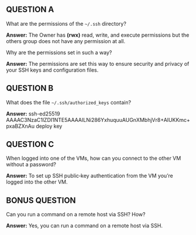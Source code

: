 ## QUESTION A

What are the permissions of the `~/.ssh` directory?

**Answer:** The Owner has **(rwx)** read, write, and execute permissions but the others group does not have any permission at all.

Why are the permissions set in such a way?

**Answer:** The permissions are set this way to ensure security and privacy of your SSH keys and configuration files.

## QUESTION B

What does the file `~/.ssh/authorized_keys` contain?

**Answer:** ssh-ed25519 AAAAC3NzaC1lZDI1NTE5AAAAILNi286YxhuquuAUGnXMbhjVr8+AIUKKmc+pxaBZXnAu deploy key

## QUESTION  C

When logged into one of the VMs, how can you connect to the
other VM without a password?

**Answer:** To set up SSH public‑key authentication from the VM you’re logged into the other VM.

## BONUS QUESTION 

Can you run a command on a remote host via SSH? How?

**Answer:** Yes, you can run a command on a remote host via SSH.
